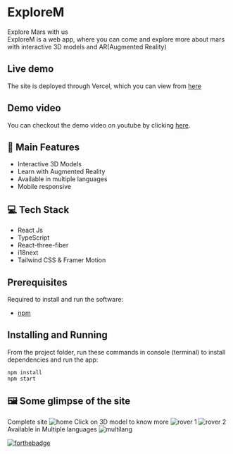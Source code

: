 # ExploreM

Explore Mars with us  
ExploreM is a web app, where you can come and explore more about mars with interactive 3D models and AR(Augmented Reality)

## Live demo

The site is deployed through Vercel, which you can view from [here]()

## Demo video

You can checkout the demo video on youtube by clicking [here]().

## 🚀 Main Features

- Interactive 3D Models
- Learn with Augmented Reality
- Available in multiple languages
- Mobile responsive

## 💻 Tech Stack

- React Js
- TypeScript
- React-three-fiber
- i18next
- Tailwind CSS & Framer Motion

## Prerequisites

Required to install and run the software:

- [npm](https://www.npmjs.com/get-npm)

## Installing and Running

From the project folder, run these commands in console (terminal) to install dependencies and run the app:

```
npm install
npm start
```

## 🖼️ Some glimpse of the site

Complete site
![home](https://user-images.githubusercontent.com/64153988/132940868-d88e4206-9cc6-4ed2-8be2-bea4b7e6e8ea.png)
Click on 3D model to know more
![rover 1](https://user-images.githubusercontent.com/64153988/132940872-4cfb9992-5060-42ff-9c08-f5f7aaba433a.png)
![rover 2](https://user-images.githubusercontent.com/64153988/132940876-d8cc11ec-4261-48a8-a7eb-efac0e7ad326.png)
Available in Multiple languages
![multilang](https://user-images.githubusercontent.com/64153988/132940882-254825ef-05bd-4569-a33e-b41f51cee4a7.png)

[![forthebadge](https://forthebadge.com/images/badges/built-with-love.svg)](https://github.com/Harshal0902)
